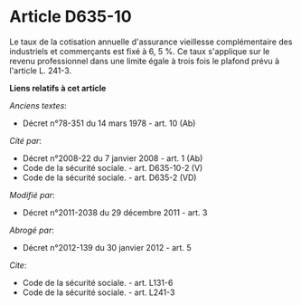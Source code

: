 # Article D635-10

Le taux de la cotisation annuelle d'assurance vieillesse complémentaire des industriels et commerçants est fixé à 6, 5 %. Ce
taux s'applique sur le revenu professionnel dans une limite égale à trois fois le plafond prévu à l'article L. 241-3.

**Liens relatifs à cet article**

_Anciens textes_:

  - Décret n°78-351 du 14 mars 1978 - art. 10 (Ab)

_Cité par_:

  - Décret n°2008-22 du 7 janvier 2008 - art. 1 (Ab)
  - Code de la sécurité sociale. - art. D635-10-2 (V)
  - Code de la sécurité sociale. - art. D635-2 (VD)

_Modifié par_:

  - Décret n°2011-2038 du 29 décembre 2011 - art. 3

_Abrogé par_:

  - Décret n°2012-139 du 30 janvier 2012 - art. 5

_Cite_:

  - Code de la sécurité sociale. - art. L131-6
  - Code de la sécurité sociale. - art. L241-3
